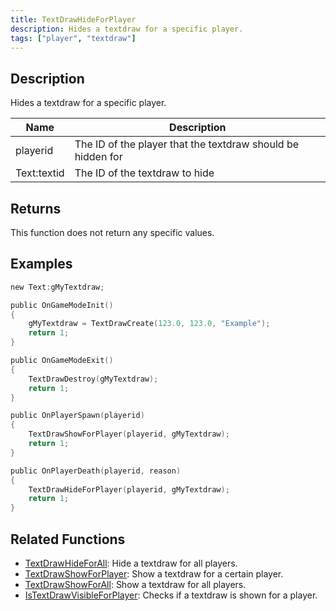 ```yaml
---
title: TextDrawHideForPlayer
description: Hides a textdraw for a specific player.
tags: ["player", "textdraw"]
---
```


## Description

Hides a textdraw for a specific player.

| Name        | Description                                                 |
| ----------- | ----------------------------------------------------------- |
| playerid    | The ID of the player that the textdraw should be hidden for |
| Text:textid | The ID of the textdraw to hide                              |

## Returns

This function does not return any specific values.

## Examples

```c
new Text:gMyTextdraw;

public OnGameModeInit()
{
    gMyTextdraw = TextDrawCreate(123.0, 123.0, "Example");
    return 1;
}

public OnGameModeExit()
{
    TextDrawDestroy(gMyTextdraw);
    return 1;
}

public OnPlayerSpawn(playerid)
{
    TextDrawShowForPlayer(playerid, gMyTextdraw);
    return 1;
}

public OnPlayerDeath(playerid, reason)
{
    TextDrawHideForPlayer(playerid, gMyTextdraw);
    return 1;
}
```

## Related Functions

- [TextDrawHideForAll](TextDrawHideForAll): Hide a textdraw for all players.
- [TextDrawShowForPlayer](TextDrawShowForPlayer): Show a textdraw for a certain player.
- [TextDrawShowForAll](TextDrawShowForAll): Show a textdraw for all players.
- [IsTextDrawVisibleForPlayer](IsTextDrawVisibleForPlayer): Checks if a textdraw is shown for a player.
